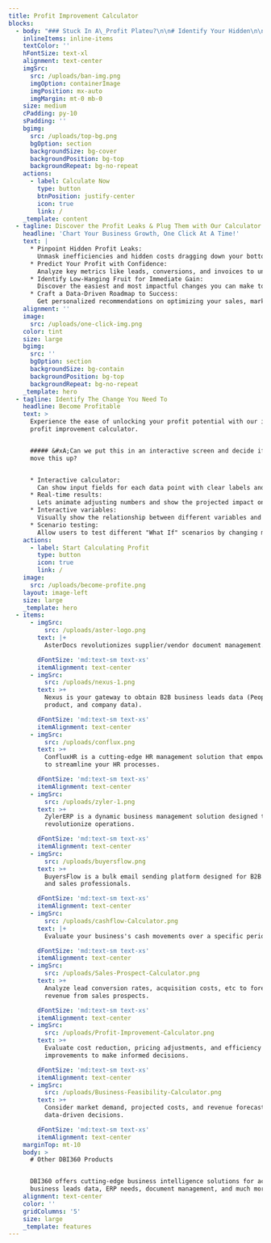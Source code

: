 ```yaml
---
title: Profit Improvement Calculator
blocks:
  - body: "### Stuck In A\_Profit Plateu?\n\n# Identify Your Hidden\n\n# Earning Potential With Our Free Tool\n\nWhat would you like to calculate using our profit improvement calculator?\n\n* Increase Net Profit\n* Improve Lead Performance\_\n* Total Turnover\n"
    inlineItems: inline-items
    textColor: ''
    hFontSize: text-xl
    alignment: text-center
    imgSrc:
      src: /uploads/ban-img.png
      imgOption: containerImage
      imgPosition: mx-auto
      imgMargin: mt-0 mb-0
    size: medium
    cPadding: py-10
    sPadding: ''
    bgimg:
      src: /uploads/top-bg.png
      bgOption: section
      backgroundSize: bg-cover
      backgroundPosition: bg-top
      backgroundRepeat: bg-no-repeat
    actions:
      - label: Calculate Now
        type: button
        btnPosition: justify-center
        icon: true
        link: /
    _template: content
  - tagline: Discover the Profit Leaks & Plug Them with Our Calculator.
    headline: 'Chart Your Business Growth, One Click At A Time!'
    text: |
      * Pinpoint Hidden Profit Leaks:
        Unmask inefficiencies and hidden costs dragging down your bottom line.
      * Predict Your Profit with Confidence:
        Analyze key metrics like leads, conversions, and invoices to understand your true earning potential.
      * Identify Low-Hanging Fruit for Immediate Gain:
        Discover the easiest and most impactful changes you can make to see profit improvements in days, not months.
      * Craft a Data-Driven Roadmap to Success:
        Get personalized recommendations on optimizing your sales, marketing, and pricing strategies for sustained growth.
    alignment: ''
    image:
      src: /uploads/one-click-img.png
    color: tint
    size: large
    bgimg:
      src: ''
      bgOption: section
      backgroundSize: bg-contain
      backgroundPosition: bg-top
      backgroundRepeat: bg-no-repeat
    _template: hero
  - tagline: Identify The Change You Need To
    headline: Become Profitable
    text: >
      Experience the ease of unlocking your profit potential with our intuitive
      profit improvement calculator.


      ##### &#xA;Can we put this in an interactive screen and decide if we can
      move this up?


      * Interactive calculator:
        Can show input fields for each data point with clear labels and tooltips. Highlight the ability to test different percentage changes.
      * Real-time results:
        Lets animate adjusting numbers and show the projected impact on key metrics like profit margin.
      * Interactive variables:
        Visually show the relationship between different variables and their impact on profit.
      * Scenario testing:
        Allow users to test different "What If" scenarios by changing multiple variables at once.
    actions:
      - label: Start Calculating Profit
        type: button
        icon: true
        link: /
    image:
      src: /uploads/become-profite.png
    layout: image-left
    size: large
    _template: hero
  - items:
      - imgSrc:
          src: /uploads/aster-logo.png
        text: |+
          AsterDocs revolutionizes supplier/vendor document management.

        dFontSize: 'md:text-sm text-xs'
        itemAlignment: text-center
      - imgSrc:
          src: /uploads/nexus-1.png
        text: >+
          Nexus is your gateway to obtain B2B business leads data (People,
          product, and company data).

        dFontSize: 'md:text-sm text-xs'
        itemAlignment: text-center
      - imgSrc:
          src: /uploads/conflux.png
        text: >+
          ConfluxHR is a cutting-edge HR management solution that empowers you
          to streamline your HR processes.

        dFontSize: 'md:text-sm text-xs'
        itemAlignment: text-center
      - imgSrc:
          src: /uploads/zyler-1.png
        text: >+
          ZylerERP is a dynamic business management solution designed to
          revolutionize operations.

        dFontSize: 'md:text-sm text-xs'
        itemAlignment: text-center
      - imgSrc:
          src: /uploads/buyersflow.png
        text: >+
          BuyersFlow is a bulk email sending platform designed for B2B marketers
          and sales professionals.

        dFontSize: 'md:text-sm text-xs'
        itemAlignment: text-center
      - imgSrc:
          src: /uploads/cashflow-Calculator.png
        text: |+
          Evaluate your business's cash movements over a specific period.

        dFontSize: 'md:text-sm text-xs'
        itemAlignment: text-center
      - imgSrc:
          src: /uploads/Sales-Prospect-Calculator.png
        text: >+
          Analyze lead conversion rates, acquisition costs, etc to forecast
          revenue from sales prospects.

        dFontSize: 'md:text-sm text-xs'
        itemAlignment: text-center
      - imgSrc:
          src: /uploads/Profit-Improvement-Calculator.png
        text: >+
          Evaluate cost reduction, pricing adjustments, and efficiency
          improvements to make informed decisions.

        dFontSize: 'md:text-sm text-xs'
        itemAlignment: text-center
      - imgSrc:
          src: /uploads/Business-Feasibility-Calculator.png
        text: >+
          Consider market demand, projected costs, and revenue forecasts to make
          data-driven decisions.

        dFontSize: 'md:text-sm text-xs'
        itemAlignment: text-center
    marginTop: mt-10
    body: >
      # Other DBI360 Products


      DBI360 offers cutting-edge business intelligence solutions for accessing
      business leads data, ERP needs, document management, and much more.
    alignment: text-center
    color: ''
    gridColumns: '5'
    size: large
    _template: features
---
```


